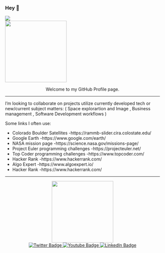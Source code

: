 ### Hey 👋
![](https://komarev.com/ghpvc/?username=maxLeet&color=blueviolet&style=plastic&label=Visits)      
<img src="[https://1000logos.net/wp-content/uploads/2021/05/GitHub-logo.png]" width="200"/>
<div>
    <div align="center">
        Welcome to my GitHub Profile page.
    </div>
    <hr>
    <div>
                I’m looking to collaborate on projects utilize currently developed tech or new/current subject matters: 
                ( Space explorartion and Image , Business management , Software Development workflows )
                <p>Some links I often use:</p>
                        <ul>
                            <li> Colorado Boulder Satellites -https://rammb-slider.cira.colostate.edu/ </li>
                            <li> Google Earth -https://www.google.com/earth/ </li>
                            <li> NASA mission page -https://science.nasa.gov/missions-page/ </li>
                            <li> Project Euler programming challenges -https://projecteuler.net/ </li>
                            <li> Top Coder programming challenges -https://www.topcoder.com/ </li>
                            <li> Hacker Rank -https://www.hackerrank.com/ </li>
                            <li> Algo Expert -https://www.algoexpert.io/ </li>
                            <li> Hacker Rank -https://www.hackerrank.com/ </li>
                    </ul>
    </div> 
    <hr>
    <div id="header" align="center">
  <img src="https://media.giphy.com/media/v1.Y2lkPTc5MGI3NjExNTQxMGM5ZTU0NjM1ZWJlZjU0MWY0ZmY0YWE1ZDExOTY3NGIxYjg4MyZjdD1n/6S4LvHO8qIkyQ/giphy.gif" width="200"/>
    <div align="center">
  <a href="https://twitter.com/aBeLeetiz">
    <img src="https://img.shields.io/badge/Twitter-blue?style=for-the-badge&logo=twitter&logoColor=white" alt="Twitter Badge"/>
  </a>
  <a href="https://www.youtube.com/channel/UCTFPF3HjfnllzA022obWYZg">
    <img src="https://img.shields.io/badge/YouTube-red?style=for-the-badge&logo=youtube&logoColor=white" alt="Youtube Badge"/>
  </a>
    <a href="https://www.linkedin.com/in/abraham-andres-mesa/">
    <img src="https://img.shields.io/badge/LinkedIn-blue?style=for-the-badge&logo=linkedin&logoColor=white" alt="LinkedIn Badge"/>
  </a>
</p>
    </div>
</div>
  
<!--
**maxLeet/maxLeet** is a ✨ _special_ ✨ repository because its `README.md` (this file) appears on your GitHub profile.

Here are some ideas to get you started:


- 🌱 I’m currently learning, I'm currently doing some data science training (Google's Advanced Data Analytics Certificate)
- 👯
    
- 🤔 I’m looking for help with deliverying quantifiable data models. 
- 💬 Ask me about anything within my interests. 
- 📫 How to reach me: email (maxleetis@bellsouth.net)
- 😄 Pronouns: He/Him
- ⚡ Fun fact: My favorite anime is 'Ghost in the shell'.


</div>
